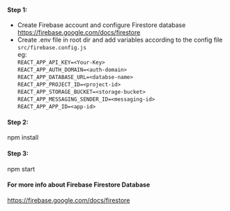 #### Step 1:

- Create Firebase account and configure Firestore database
  https://firebase.google.com/docs/firestore
- Create .env file in root dir and add variables according to the config file `src/firebase.config.js` <br>
  eg: <br>
  `REACT_APP_API_KEY=<Your-Key>`<br>
  `REACT_APP_AUTH_DOMAIN=<auth-domain>`<br>
  `REACT_APP_DATABASE_URL=<databse-name>`<br>
  `REACT_APP_PROJECT_ID=<project-id>`<br>
  `REACT_APP_STORAGE_BUCKET=<storage-bucket>`<br>
  `REACT_APP_MESSAGING_SENDER_ID=<messaging-id>`<br>
  `REACT_APP_APP_ID=<app-id>`<br>

#### Step 2:

npm install

#### Step 3:

npm start

#### For more info about Firebase Firestore Database

https://firebase.google.com/docs/firestore
